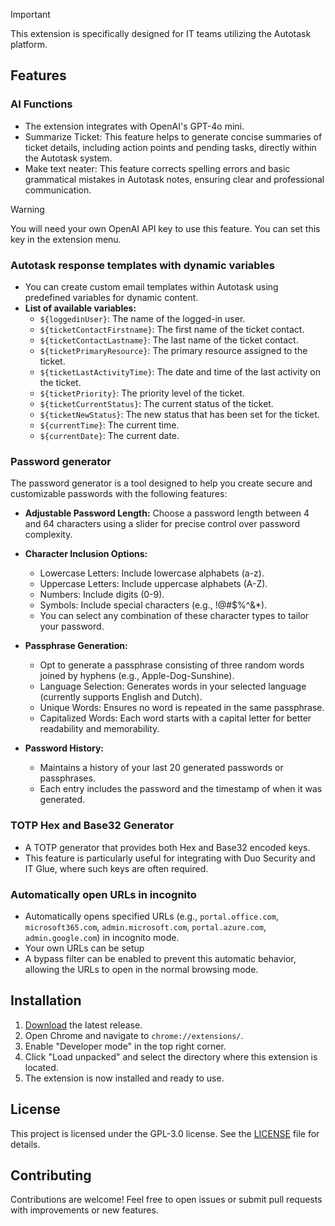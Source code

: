 > [!IMPORTANT]
> This extension is specifically designed for IT teams utilizing the Autotask platform.

## Features

### AI Functions
- The extension integrates with OpenAI's GPT-4o mini.
- Summarize Ticket: This feature helps to generate concise summaries of ticket details, including action points and pending tasks, directly within the Autotask system.
- Make text neater: This feature corrects spelling errors and basic grammatical mistakes in Autotask notes, ensuring clear and professional communication.
> [!WARNING]
> You will need your own OpenAI API key to use this feature. You can set this key in the extension menu.

### Autotask response templates with dynamic variables
- You can create custom email templates within Autotask using predefined variables for dynamic content.
- **List of available variables:**
  - `${loggedinUser}`: The name of the logged-in user.
  - `${ticketContactFirstname}`: The first name of the ticket contact.
  - `${ticketContactLastname}`: The last name of the ticket contact.
  - `${ticketPrimaryResource}`: The primary resource assigned to the ticket.
  - `${ticketLastActivityTime}`: The date and time of the last activity on the ticket.
  - `${ticketPriority}`: The priority level of the ticket.
  - `${ticketCurrentStatus}`: The current status of the ticket.
  - `${ticketNewStatus}`: The new status that has been set for the ticket.
  - `${currentTime}`: The current time.
  - `${currentDate}`: The current date.

### Password generator
The password generator is a tool designed to help you create secure and customizable passwords with the following features:

- **Adjustable Password Length:** Choose a password length between 4 and 64 characters using a slider for precise control over password complexity.

- **Character Inclusion Options:**
  - Lowercase Letters: Include lowercase alphabets (a-z).
  - Uppercase Letters: Include uppercase alphabets (A-Z).
  - Numbers: Include digits (0-9).
  - Symbols: Include special characters (e.g., !@#$%^&*).
  - You can select any combination of these character types to tailor your password.

- **Passphrase Generation:**
  - Opt to generate a passphrase consisting of three random words joined by hyphens (e.g., Apple-Dog-Sunshine).
  - Language Selection: Generates words in your selected language (currently supports English and Dutch).
  - Unique Words: Ensures no word is repeated in the same passphrase.
  - Capitalized Words: Each word starts with a capital letter for better readability and memorability.

- **Password History:**
  - Maintains a history of your last 20 generated passwords or passphrases.
  - Each entry includes the password and the timestamp of when it was generated.

### TOTP Hex and Base32 Generator
- A TOTP generator that provides both Hex and Base32 encoded keys.
- This feature is particularly useful for integrating with Duo Security and IT Glue, where such keys are often required.
  
### Automatically open URLs in incognito
- Automatically opens specified URLs (e.g., `portal.office.com`, `microsoft365.com`, `admin.microsoft.com`, `portal.azure.com`, `admin.google.com`) in incognito mode.
- Your own URLs can be setup
- A bypass filter can be enabled to prevent this automatic behavior, allowing the URLs to open in the normal browsing mode.

## Installation

1. [Download](https://github.com/El3ctr1cR/SupportTools-extension/archive/refs/heads/main.zip) the latest release.
2. Open Chrome and navigate to `chrome://extensions/`.
3. Enable "Developer mode" in the top right corner.
4. Click "Load unpacked" and select the directory where this extension is located.
5. The extension is now installed and ready to use.

## License

This project is licensed under the GPL-3.0 license. See the [LICENSE](LICENSE) file for details.

## Contributing

Contributions are welcome! Feel free to open issues or submit pull requests with improvements or new features.
